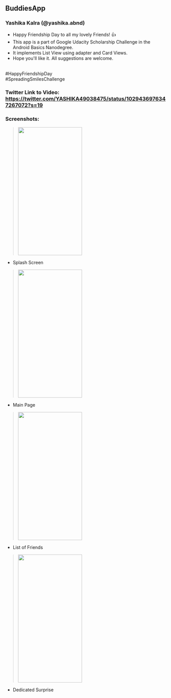 ## BuddiesApp
### Yashika Kalra (@yashika.abnd) <br/>
* Happy Friendship Day to all my lovely Friends! 👍 
* This app is a part of Google Udacity Scholarship Challenge in the Android Basics Nanodegree. 
* It implements List View using adapter and Card Views.
* Hope you'll like it. All suggestions are welcome.
<br/>
#HappyFriendshipDay <br/>
#SpreadingSmilesChallenge <br/>

### Twitter Link to Video: https://twitter.com/YASHIKA49038475/status/1029436976347267072?s=19 <br/>

### Screenshots:<br/>

> <img src="https://user-images.githubusercontent.com/39722898/44111947-69ac94c2-a021-11e8-839c-c0b9642b369b.jpeg" width="200" height="400" />
* Splash Screen

> <img src="https://user-images.githubusercontent.com/39722898/44111960-6f109954-a021-11e8-82ff-ac22c906bf45.jpeg" width="200" height="400" />
* Main Page

> <img src="https://user-images.githubusercontent.com/39722898/44111970-737f15a6-a021-11e8-9a52-9c21ff9f1a14.jpeg" width="200" height="400" />
* List of Friends

> <img src="https://user-images.githubusercontent.com/39722898/44111982-7bf489b4-a021-11e8-8da1-391e2f53a569.jpeg" width="200" height="400" />
* Dedicated Surprise
